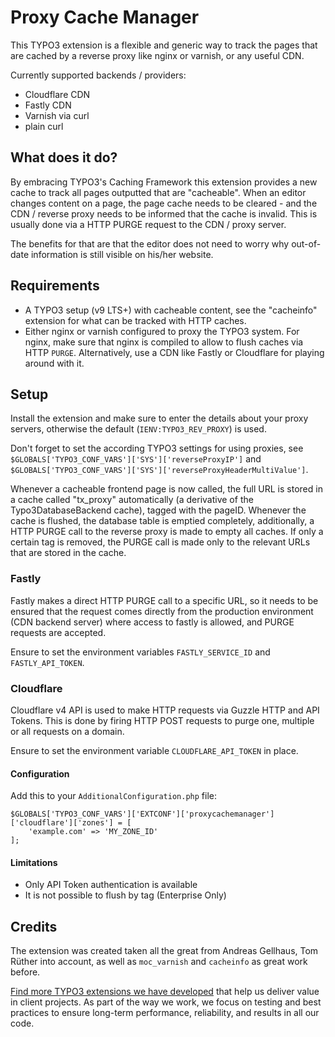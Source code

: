 Proxy Cache Manager
===================

This TYPO3 extension is a flexible and generic way to track the pages that are cached by a reverse proxy like
nginx or varnish, or any useful CDN.

Currently supported backends / providers:
 * Cloudflare CDN
 * Fastly CDN
 * Varnish via curl
 * plain curl

What does it do?
----------------
By embracing TYPO3's Caching Framework this extension provides a new cache to track all pages outputted that are
"cacheable". When an editor changes content on a page, the page cache needs to be cleared - and the CDN / reverse proxy
needs to be informed that the cache is invalid. This is usually done via a HTTP PURGE request to the CDN / proxy server.

The benefits for that are that the editor does not need to worry why out-of-date information is still visible
on his/her website.

Requirements
------------
 * A TYPO3 setup (v9 LTS+) with cacheable content, see the "cacheinfo" extension for what can be tracked with HTTP caches.
 * Either nginx or varnish configured to proxy the TYPO3 system. For nginx, make sure that nginx is compiled to allow
 to flush caches via HTTP `PURGE`. Alternatively, use a CDN like Fastly or Cloudflare for playing around with it.

Setup
-----
Install the extension and make sure to enter the details about your proxy servers, otherwise the default (`IENV:TYPO3_REV_PROXY`) is used.

Don't forget to set the according TYPO3 settings for using proxies, see `$GLOBALS['TYPO3_CONF_VARS']['SYS']['reverseProxyIP']` and `$GLOBALS['TYPO3_CONF_VARS']['SYS']['reverseProxyHeaderMultiValue']`.

Whenever a cacheable frontend page is now called, the full URL is stored in a cache called "tx_proxy" automatically
(a derivative of the Typo3DatabaseBackend cache), tagged with the pageID. Whenever the cache is flushed, the database
table is emptied completely, additionally, a HTTP PURGE call to the reverse proxy is made to empty all caches.
If only a certain tag is removed, the PURGE call is made only to the relevant URLs that are stored in the cache.

### Fastly

Fastly makes a direct HTTP PURGE call to a specific URL, so it needs to be ensured that the request comes directly
from the production environment (CDN backend server) where access to fastly is allowed, and PURGE requests are accepted. 

Ensure to set the environment variables `FASTLY_SERVICE_ID` and `FASTLY_API_TOKEN`.

### Cloudflare

Cloudflare v4 API is used to make HTTP requests via Guzzle HTTP and API Tokens. This is done by firing HTTP POST
requests to purge one, multiple or all requests on a domain.

Ensure to set the environment variable `CLOUDFLARE_API_TOKEN` in place.

#### Configuration

Add this to your `AdditionalConfiguration.php` file:

    $GLOBALS['TYPO3_CONF_VARS']['EXTCONF']['proxycachemanager']['cloudflare']['zones'] = [
        'example.com' => 'MY_ZONE_ID'
    ];

#### Limitations
 - Only API Token authentication is available
 - It is not possible to flush by tag (Enterprise Only)

Credits
-------
The extension was created taken all the great from Andreas Gellhaus, Tom Rüther into account, as well
as `moc_varnish` and `cacheinfo` as great work before.

[Find more TYPO3 extensions we have developed](https://b13.com/useful-typo3-extensions-from-b13-to-you) that help us deliver value in client projects. As part of the way we work, we focus on testing and best practices to ensure long-term performance, reliability, and results in all our code.
